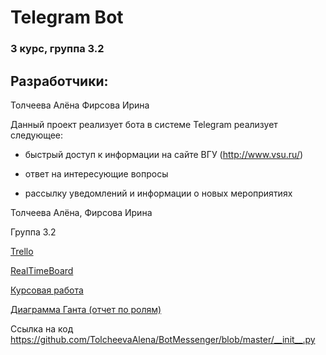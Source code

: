 # Telegram Bot

### 3 курс, группа 3.2
## Разработчики:
Толчеева Алёна
Фирсова Ирина

Данный проект реализует бота в системе Telegram реализует следующее:

- быстрый доступ к информации на сайте ВГУ (http://www.vsu.ru/)

- ответ на интересующие вопросы

- рассылку уведомлений и информации о новых мероприятиях

Толчеева Алёна, Фирсова Ирина 

Группа 3.2

[Trello](https://trello.com/b/gSTMakbh/%D0%B1%D0%BE%D1%82-%D0%BC%D0%B5%D1%81%D1%81%D0%B5%D0%BD%D0%B4%D0%B6%D0%B5%D1%80) 

[RealTimeBoard](https://realtimeboard.com/app/board/o9J_kxmfw5E=/) 

[Курсовая работа](https://github.com/TolcheevaAlena/BotMessenger/blob/master/%D0%9A%D1%83%D1%80%D1%81%D0%BE%D0%B2%D0%B0%D1%8F%20%D1%80%D0%B0%D0%B1%D0%BE%D1%82%D0%B0.pdf)

[Диаграмма Ганта (отчет по ролям)](https://github.com/TolcheevaAlena/BotMessenger/blob/master/%D0%94%D0%B8%D0%B0%D0%B3%D1%80%D0%B0%D0%BC%D0%BC%D0%B0%20%D0%93%D0%B0%D0%BD%D1%82%D0%B0.pdf)

Ссылка на код
https://github.com/TolcheevaAlena/BotMessenger/blob/master/__init__.py
